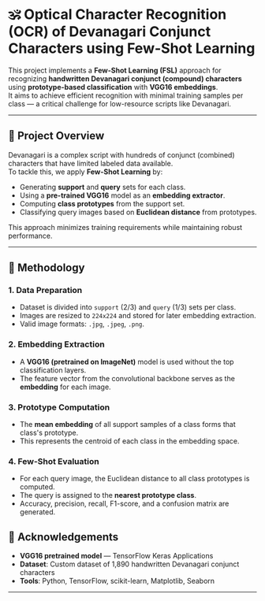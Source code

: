 # 🕉️ Optical Character Recognition (OCR) of Devanagari Conjunct Characters using Few-Shot Learning

This project implements a **Few-Shot Learning (FSL)** approach for recognizing **handwritten Devanagari conjunct (compound) characters** using **prototype-based classification** with **VGG16 embeddings**.  
It aims to achieve efficient recognition with minimal training samples per class — a critical challenge for low-resource scripts like Devanagari.

---

## 🧠 Project Overview

Devanagari is a complex script with hundreds of conjunct (combined) characters that have limited labeled data available.  
To tackle this, we apply **Few-Shot Learning** by:
- Generating **support** and **query** sets for each class.
- Using a **pre-trained VGG16** model as an **embedding extractor**.
- Computing **class prototypes** from the support set.
- Classifying query images based on **Euclidean distance** from prototypes.

This approach minimizes training requirements while maintaining robust performance.

---

## 🧩 Methodology

### 1. Data Preparation
- Dataset is divided into `support` (2/3) and `query` (1/3) sets per class.
- Images are resized to `224x224` and stored for later embedding extraction.
- Valid image formats: `.jpg`, `.jpeg`, `.png`.

### 2. Embedding Extraction
- A **VGG16 (pretrained on ImageNet)** model is used without the top classification layers.
- The feature vector from the convolutional backbone serves as the **embedding** for each image.

### 3. Prototype Computation
- The **mean embedding** of all support samples of a class forms that class's prototype.
- This represents the centroid of each class in the embedding space.

### 4. Few-Shot Evaluation
- For each query image, the Euclidean distance to all class prototypes is computed.
- The query is assigned to the **nearest prototype class**.
- Accuracy, precision, recall, F1-score, and a confusion matrix are generated.





## 🧩 Acknowledgements

- **VGG16 pretrained model** — TensorFlow Keras Applications
- **Dataset**: Custom dataset of 1,890 handwritten Devanagari conjunct characters
- **Tools**: Python, TensorFlow, scikit-learn, Matplotlib, Seaborn

---


